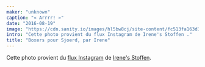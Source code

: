 ```yaml
---
maker: "unknown"
caption: "« Arrrr! »"
date: "2016-08-19"
image: "https://cdn.sanity.io/images/hl5bw8cj/site-content/fc513fa163d3b36a2b8ba6d40825660640a72db4-1080x1080.jpg"
intro: "Cette photo provient du flux Instagram de Irene's Stoffen ."
title: "Boxers pour Sjoerd, par Irene"
---
```



Cette photo provient du [flux Instagram](https://www.instagram.com/p/BJS0jaThfh1/)  de [Irene's Stoffen](https://www.facebook.com/irenes.stoffen).

